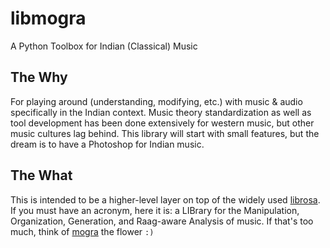 # libmogra

A Python Toolbox for Indian (Classical) Music

## The Why

For playing around (understanding, modifying, etc.) with music & audio specifically in the Indian context. Music theory standardization as well as tool development has been done extensively for western music, but other music cultures lag behind. This library will start with small features, but the dream is to have a Photoshop for Indian music.

## The What

This is intended to be a higher-level layer on top of the widely used [librosa](https://github.com/librosa/librosa).
If you must have an acronym, here it is: a LIBrary for the Manipulation, Organization, Generation, and Raag-aware Analysis of music. If that's too much, think of [mogra](https://en.wikipedia.org/wiki/Jasminum_sambac) the flower `:)`
